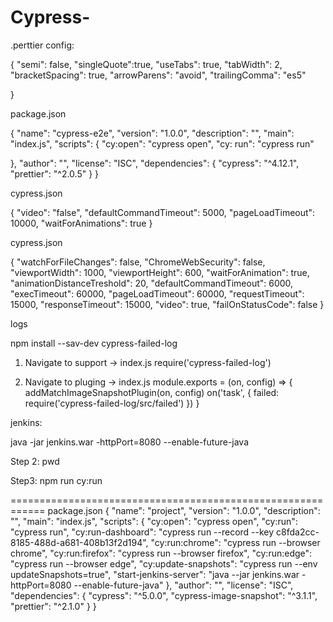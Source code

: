 # Cypress-

.perttier config: 

{ "semi": false, "singleQuote":true, "useTabs": true, "tabWidth": 2, "bracketSpacing": true, "arrowParens": "avoid", "trailingComma": "es5"

}

package.json

{ "name": "cypress-e2e", "version": "1.0.0", "description": "", "main": "index.js", "scripts": { "cy:open": "cypress open", "cy: run": "cypress run"

}, "author": "", "license": "ISC", "dependencies": { "cypress": "^4.12.1", "prettier": "^2.0.5" } }

cypress.json

{
    "video": "false",
    "defaultCommandTimeout": 5000,
    "pageLoadTimeout": 10000,
    "waitForAnimations": true
}

cypress.json

{
    "watchForFileChanges": false,
    "ChromeWebSecurity": false,
    "viewportWidth": 1000,
    "viewportHeight": 600,
    "waitForAnimation": true,
    "animationDistanceTreshold": 20,
    "defaultCommandTimeout": 6000,
    "execTimeout": 60000,
    "pageLoadTimeout": 60000,
    "requestTimeout": 15000,
    "responseTimeout": 15000,
    "video": true,
    "failOnStatusCode": false
}

logs

npm install --sav-dev cypress-failed-log

1. Navigate to support -> index.js
require('cypress-failed-log')

2. Navigate to pluging -> index.js
module.exports = (on, config) => {
  addMatchImageSnapshotPlugin(on, config)
  on('task', {
      failed: require('cypress-failed-log/src/failed')
  })
}

jenkins:

 java -jar jenkins.war -httpPort=8080 --enable-future-java

Step 2: pwd

Step3: npm run cy:run

============================================================
package.json
{
  "name": "project",
  "version": "1.0.0",
  "description": "",
  "main": "index.js",
  "scripts": 
  { 
    "cy:open": "cypress open", 
    "cy:run": "cypress run",
    "cy:run-dashboard": "cypress run --record --key c8fda2cc-8185-488d-a681-408b13f2d194",
    "cy:run:chrome": "cypress run --browser chrome",
    "cy:run:firefox": "cypress run --browser firefox",
    "cy:run:edge": "cypress run --browser edge",
    "cy:update-snapshots": "cypress run --env updateSnapshots=true",
    "start-jenkins-server": "java --jar jenkins.war -httpPort=8080 --enable-future-java"
  },
  "author": "",
  "license": "ISC",
  "dependencies": {
    "cypress": "^5.0.0",
    "cypress-image-snapshot": "^3.1.1",
    "prettier": "^2.1.0"
  }
}


